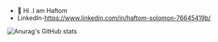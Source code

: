 - 👋 Hi .I am Haftom
- LinkedIn-https://www.linkedin.com/in/haftom-solomon-76645419b/
<!---
Haftom19/Haftom19 is a ✨ special ✨ repository because its `README.md` (this file) appears on your GitHub profile.
You can click the Preview link to take a look at your changes.
--->
![Anurag's GitHub stats](https://github-readme-stats.vercel.app/api?username=Haftom19&show_icons=true&theme=radical)
